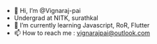 - 👋 Hi, I’m @Vignaraj-pai
- Undergrad at NITK, surathkal
- 🌱 I’m currently learning Javascript, RoR, Flutter
- 📫 How to reach me : vignarajpai@outlook.com


